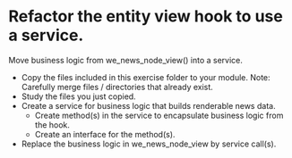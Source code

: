 # Refactor the entity view hook to use a service.
Move business logic from we_news_node_view() into a service.

- Copy the files included in this exercise folder to your module. Note: Carefully merge files / directories that already exist.
- Study the files you just copied.
- Create a service for business logic that builds renderable news data.
  - Create method(s) in the service to encapsulate business logic from the hook.
  - Create an interface for the method(s).
- Replace the business logic in we_news_node_view by service call(s).
